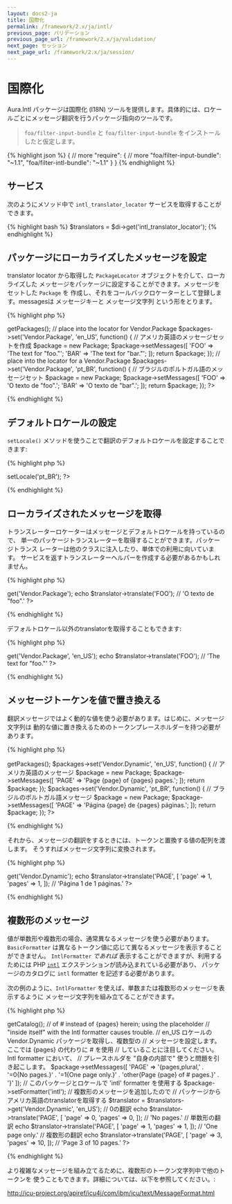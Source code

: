 ```yaml
---
layout: docs2-ja
title: 国際化
permalink: /framework/2.x/ja/intl/
previous_page: バリデーション
previous_page_url: /framework/2.x/ja/validation/
next_page: セッション
next_page_url: /framework/2.x/ja/session/
---
```


# 国際化

Aura.Intl パッケージは国際化 (I18N) ツールを提供します。具体的には、ロケールごとにメッセージ翻訳を行うパッケージ指向のツールです。

> `foa/filter-input-bundle` と `foa/filter-input-bundle` をインストールしたと仮定します。

{% highlight json %}
{
    // more
    "require": {
        // more
        "foa/filter-input-bundle": "~1.1",
        "foa/filter-intl-bundle": "~1.1"
    }
}
{% endhighlight %}

## サービス

次のようにメソッド中で `intl_translator_locator` サービスを取得することができます。


{% highlight bash %}
$translators = $di->get('intl_translator_locator');
{% endhighlight %}

## パッケージにローカライズしたメッセージを設定

translator locator から取得した `PackageLocator` オブジェクトを介して、ローカライズした
メッセージをパッケージに設定することができます。メッセージをセットした `Package` を
作成し、それをコールバックロケーターとして登録します。messagesは メッセージキーと
メッセージ文字列 という形をとります。

{% highlight php %}
<?php
use Aura\Intl\Package;

// package locatorを取得
$packages = $translators->getPackages();

// place into the locator for Vendor.Package
$packages->set('Vendor.Package', 'en_US', function() {
    // アメリカ英語のメッセージセットを作成
    $package = new Package;
    $package->setMessages([
        'FOO' => 'The text for "foo."';
        'BAR' => 'The text for "bar."';
    ]);
    return $package;
});

// place into the locator for a Vendor.Package
$packages->set('Vendor.Package', 'pt_BR', function() {
    // ブラジルのポルトガル語のメッセージセット
    $package = new Package;
    $package->setMessages([
        'FOO' => 'O texto de "foo".';
        'BAR' => 'O texto de "bar".';
    ]);
    return $package;
});
?>
{% endhighlight %}

## デフォルトロケールの設定

`setLocale()` メソッドを使うことで翻訳のデフォルトロケールを設定することできます:

{% highlight php %}
<?php
$translators->setLocale('pt_BR');
?>
{% endhighlight %}

## ローカライズされたメッセージを取得

トランスレーターロケーターはメッセージとデフォルトロケールを持っているので、
単一のパッケージトランスレーターを取得することができます。パッケージトランス
レーターは他のクラスに注入したり、単体での利用に向いています。
サービスを返すトランスレーターヘルパーを作成する必要があるかもしれません。

{% highlight php %}
<?php
// デフォルトロケール pt_BR で呼び出す
$translator = $translators->get('Vendor.Package');
echo $translator->translate('FOO'); // 'O texto de "foo".'
?>
{% endhighlight %}

デフォルトロケール以外のtranslatorを取得することもできます:

{% highlight php %}
<?php
$translator = $translators->get('Vendor.Package', 'en_US');
echo $translator->translate('FOO'); // 'The text for "foo."'
?>
{% endhighlight %}


## メッセージトーケンを値で置き換える

翻訳メッセージではよく動的な値を使う必要があります。はじめに、メッセージ文字列は
動的な値に置き換えるためのトークンプレースホルダーを持つ必要があります。

{% highlight php %}
<?php
// translator locator からpackagesを取得
$packages = $translators->getPackages();

$packages->set('Vendor.Dynamic', 'en_US', function() {

    // アメリカ英語のメッセージ
    $package = new Package;
    $package->setMessages([
        'PAGE' => 'Page {page} of {pages} pages.';
    ]);
    return $package;
});

$packages->set('Vendor.Dynamic', 'pt_BR', function() {
    // ブラジルのポルトガル語メッセージ
    $package = new Package;
    $package->setMessages([
        'PAGE' => 'Página {page} de {pages} páginas.';
    ]);
    return $package;
});
?>
{% endhighlight %}

それから、メッセージの翻訳をするときには、トークンと置換する値の配列を渡します。
そうすればメッセージ文字列に変換されます。

{% highlight php %}
<?php
// デフォルトロケールは pt_BR であることを思い出そう
$translator = $translators->get('Vendor.Dynamic');
echo $translator->translate('PAGE', [
    'page' => 1,
    'pages' => 1,
]); // 'Página 1 de 1 páginas.'
?>
{% endhighlight %}

## 複数形のメッセージ

値が単数形や複数形の場合、通常異なるメッセージを使う必要があります。
`BasicFormatter` は異なるトークン値に応じて異なるメッセージを表示することができません。
`IntlFormatter` *であれば* 表示することができますが、利用するためには PHP
[`intl`](http://php.net/intl) エクステンションが読み込まれている必要があり、
パッケージのカタログに `intl` formatter を記述する必要があります。

次の例のように、`IntlFormatter` を使えば、単数または複数形のメッセージを表示するように
メッセージ文字列を組み立てることができます。

{% highlight php %}
<?php
// translator locatorからpackagesを取得
$packages = $translators->getCatalog();

// of # instead of {pages} herein; using the placeholder
// "inside itself" with the Intl formatter causes trouble.
// en_US ロケールの Vendor.Dynamic パッケージを取得し、複数型の
// メッセージを設定します。ここでは {pages} の代わりに # を使用
// していることに注目してください。Intl formatter において、
//  プレースホルダを "自身の内部で" 使うと問題を引き起こします。
$package->setMessages([
    'PAGE' => '{pages,plural,'
            . '=0{No pages.}'
            . '=1{One page only.}'
            . 'other{Page {page} of # pages.}'
            . '}'
]);

// このパッケージとロケールで 'intl' formatter を使用する
$package->setFormatter('intl');

// 複数形のメッセージを追加したので
// パッケージからアメリカ英語のtranslatorを取得する
$translator = $translators->get('Vendor.Dynamic', 'en_US');

// 0の翻訳
echo $translator->translate('PAGE', [
    'page' => 0,
    'pages' => 0,
]); // 'No pages.'

// 単数形の翻訳
echo $translator->translate('PAGE', [
    'page' => 1,
    'pages' => 1,
]); // 'One page only.'

// 複数形の翻訳
echo $translator->translate('PAGE', [
    'page' => 3,
    'pages' => 10,
]); // 'Page 3 of 10 pages.'
?>
{% endhighlight %}

より複雑なメッセージを組み立てるために、複数形のトークン文字列中で他のトークンを
使うこともできます。詳細については、以下を参照してください。:

<http://icu-project.org/apiref/icu4j/com/ibm/icu/text/MessageFormat.html>
